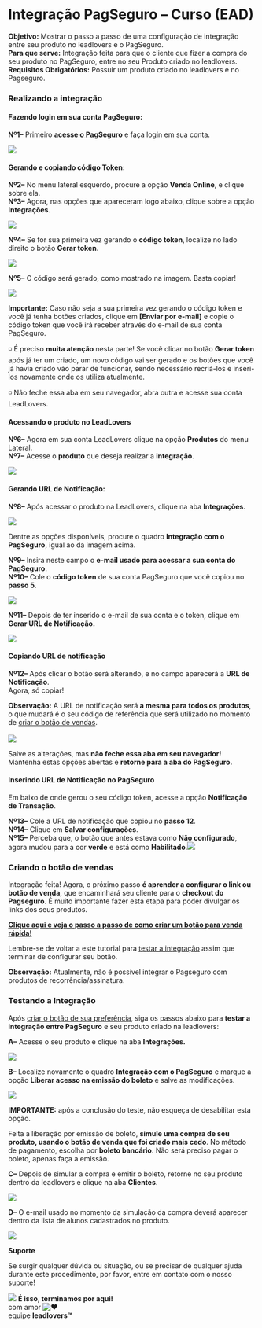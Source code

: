 # Integração PagSeguro – Curso (EAD)

**Objetivo:** Mostrar o passo a passo de uma configuração de integração entre seu produto no leadlovers e o PagSeguro.\
**Para que serve:** Integração feita para que o cliente que fizer a compra do seu produto no PagSeguro, entre no seu Produto criado no leadlovers.\
**Requisitos Obrigatórios:** Possuir um produto criado no leadlovers e no Pagseguro.

### **Realizando a integração** <a href="#realizando-integracao" id="realizando-integracao"></a>

#### **Fazendo login em sua conta PagSeguro:** <a href="#fazendo-login" id="fazendo-login"></a>

**Nº1–** Primeiro [**acesse o PagSeguro**](https://pagseguro.uol.com.br/) e faça login em sua conta.

[![](https://legado.leadlovers.site/wp-content/uploads/2020/09/produtos\_-integrao-pagseguro-360023637454\_mceclip0.png)](https://legado.leadlovers.site/wp-content/uploads/2020/09/produtos\_-integrao-pagseguro-360023637454\_mceclip0.png)

#### **Gerando e copiando código Token:** <a href="#gerando-codigo" id="gerando-codigo"></a>

**Nº2–** No menu lateral esquerdo, procure a opção **Venda Online**, e clique sobre ela.\
**Nº3–** Agora, nas opções que apareceram logo abaixo, clique sobre a opção **Integrações**.

[![](https://legado.leadlovers.site/wp-content/uploads/2020/09/produtos\_-integrao-pagseguro-360023637454\_mceclip1.png)](https://legado.leadlovers.site/wp-content/uploads/2020/09/produtos\_-integrao-pagseguro-360023637454\_mceclip1.png)

**Nº4–** Se for sua primeira vez gerando o **código token**, localize no lado direito o botão **Gerar token.**

[![](https://legado.leadlovers.site/wp-content/uploads/2020/09/produtos\_-integrao-pagseguro-360023637454\_mceclip2.png)](https://legado.leadlovers.site/wp-content/uploads/2020/09/produtos\_-integrao-pagseguro-360023637454\_mceclip2.png)

**Nº5–** O código será gerado, como mostrado na imagem. Basta copiar!

[![](https://legado.leadlovers.site/wp-content/uploads/2020/09/produtos\_-integrao-pagseguro-360023637454\_mceclip3.png)](https://legado.leadlovers.site/wp-content/uploads/2020/09/produtos\_-integrao-pagseguro-360023637454\_mceclip3.png)

**Importante:** Caso não seja a sua primeira vez gerando o código token e você já tenha botões criados, clique em **\[Enviar por e-mail]** e copie o código token que você irá receber através do e-mail de sua conta PagSeguro.

◽ É preciso **muita atenção** nesta parte! Se você clicar no botão **Gerar token** após já ter um criado, um novo código vai ser gerado e os botões que você já havia criado vão parar de funcionar, sendo necessário recriá-los e inseri-los novamente onde os utiliza atualmente.

◽ Não feche essa aba em seu navegador, abra outra e acesse sua conta LeadLovers.

#### **Acessando o produto no LeadLovers** <a href="#produto-leadlovers" id="produto-leadlovers"></a>

**Nº6–** Agora em sua conta LeadLovers clique na opção **Produtos** do menu Lateral.\
**Nº7–** Acesse o **produto** que deseja realizar a **integração**.

[![](https://legado.leadlovers.site/wp-content/uploads/2020/09/produtos\_-integrao-pagseguro-360023637454\_mceclip4.png)](https://legado.leadlovers.site/wp-content/uploads/2020/09/produtos\_-integrao-pagseguro-360023637454\_mceclip4.png)

#### **Gerando URL de Notificação:** <a href="#url-notificacao" id="url-notificacao"></a>

**Nº8–** Após acessar o produto na LeadLovers, clique na aba **Integrações**.

[![](https://legado.leadlovers.site/wp-content/uploads/2020/09/produtos\_-integrao-pagseguro-360023637454\_mceclip5.png)](https://legado.leadlovers.site/wp-content/uploads/2020/09/produtos\_-integrao-pagseguro-360023637454\_mceclip5.png)

Dentre as opções disponíveis, procure o quadro **Integração com o PagSeguro**, igual ao da imagem acima.

**Nº9–** Insira neste campo o **e-mail usado para acessar a sua conta do PagSeguro**.\
**Nº10–** Cole o **código token** de sua conta PagSeguro que você copiou no **passo 5**.

[![](https://legado.leadlovers.site/wp-content/uploads/2020/09/produtos\_-integrao-pagseguro-360023637454\_mceclip7.png)](https://legado.leadlovers.site/wp-content/uploads/2020/09/produtos\_-integrao-pagseguro-360023637454\_mceclip7.png)

**Nº11–** Depois de ter inserido o e-mail de sua conta e o token, clique em **Gerar URL de Notificação.**

[![](https://legado.leadlovers.site/wp-content/uploads/2020/09/produtos\_-integrao-pagseguro-360023637454\_mceclip8.png)](https://legado.leadlovers.site/wp-content/uploads/2020/09/produtos\_-integrao-pagseguro-360023637454\_mceclip8.png)

#### **Copiando URL de notificação** <a href="#copiando-url-notificacao" id="copiando-url-notificacao"></a>

**Nº12–** Após clicar o botão será alterando, e no campo aparecerá a **URL de Notificação**.\
Agora, só copiar!

**Observação:** A URL de notificação será **a mesma para todos os produtos**, o que mudará é o seu código de referência que será utilizado no momento de [criar o botão de vendas](broken-reference).\
[\
![](https://legado.leadlovers.site/wp-content/uploads/2020/09/produtos\_-integrao-pagseguro-360023637454\_mceclip9.png)](https://legado.leadlovers.site/wp-content/uploads/2020/09/produtos\_-integrao-pagseguro-360023637454\_mceclip9.png)

Salve as alterações, mas **não feche essa aba em seu navegador!**\
Mantenha estas opções abertas e **retorne para a aba do PagSeguro.**

#### **Inserindo URL de Notificação no PagSeguro** <a href="#inserindo-url-notificacao" id="inserindo-url-notificacao"></a>

Em baixo de onde gerou o seu código token, acesse a opção **Notificação de Transação**.

**Nº13–** Cole a URL de notificação que copiou no **passo 12**.\
**Nº14–** Clique em **Salvar configurações**.\
**Nº15–** Perceba que, o botão que antes estava como **Não configurado**, agora mudou para a cor **verde** e está como **Habilitado**.[![](https://legado.leadlovers.site/wp-content/uploads/2020/07/pag-seguro-notificacao-de-transacao.png)](https://legado.leadlovers.site/wp-content/uploads/2020/07/pag-seguro-notificacao-de-transacao.png)

### **Criando o botão de vendas** <a href="#criando-botao-vendas" id="criando-botao-vendas"></a>

Integração feita! Agora, o próximo passo **é aprender a configurar o link ou botão de venda**, que encaminhará seu cliente para o **checkout do Pagseguro**. É muito importante fazer esta etapa para poder divulgar os links dos seus produtos.&#x20;

[**Clique aqui e veja o passo a passo de como criar um botão para venda rápida!**](https://suporte.love/integracao-pagseguro-botao-de-venda-rapida/)

Lembre-se de voltar a este tutorial para [testar a integração](broken-reference) assim que terminar de configurar seu botão.

**Observação:** Atualmente, não é possível integrar o Pagseguro com produtos de recorrência/assinatura.

### **Testando a Integração** <a href="#testando-integracao" id="testando-integracao"></a>

Após [criar o botão de sua preferência](https://suporte.love/integracao-pagseguro-botao-de-venda-rapida/), siga os passos abaixo para **testar a integração entre PagSeguro** e seu produto criado na leadlovers:

**A–** Acesse o seu produto e clique na aba **Integrações.**

[![](https://legado.leadlovers.site/wp-content/uploads/2020/09/produtos\_-integrao-pagseguro-360023637454\_pagseguro-botao-venda-a.png)](https://legado.leadlovers.site/wp-content/uploads/2020/09/produtos\_-integrao-pagseguro-360023637454\_pagseguro-botao-venda-a.png)

**B–** Localize novamente o quadro **Integração com o PagSeguro** e marque a opção **Liberar acesso na emissão do boleto** e salve as modificações.

[![](https://legado.leadlovers.site/wp-content/uploads/2020/09/produtos\_-integrao-pagseguro-360023637454\_pagseguro-botao-venda-b.png)](https://legado.leadlovers.site/wp-content/uploads/2020/09/produtos\_-integrao-pagseguro-360023637454\_pagseguro-botao-venda-b.png)

**IMPORTANTE:** após a conclusão do teste, não esqueça de desabilitar esta opção.

Feita a liberação por emissão de boleto, **simule uma compra de seu produto, usando o botão de venda que foi criado mais cedo**. No método de pagamento, escolha por **boleto bancário**. Não será preciso pagar o boleto, apenas faça a emissão.

**C–** Depois de simular a compra e emitir o boleto, retorne no seu produto dentro da leadlovers e clique na aba **Clientes**.

[![](https://legado.leadlovers.site/wp-content/uploads/2020/09/produtos\_-integrao-pagseguro-360023637454\_pagseguro-botao-venda-c.png)](https://legado.leadlovers.site/wp-content/uploads/2020/09/produtos\_-integrao-pagseguro-360023637454\_pagseguro-botao-venda-c.png)

**D–** O e-mail usado no momento da simulação da compra deverá aparecer dentro da lista de alunos cadastrados no produto.

[![](https://legado.leadlovers.site/wp-content/uploads/2020/09/produtos\_-integrao-pagseguro-360023637454\_pagseguro-botao-venda-d.png)](https://legado.leadlovers.site/wp-content/uploads/2020/09/produtos\_-integrao-pagseguro-360023637454\_pagseguro-botao-venda-d.png)

**Suporte**

Se surgir qualquer dúvida ou situação, ou se precisar de qualquer ajuda durante este procedimento, por favor, entre em contato com o nosso suporte!

![](https://legado.leadlovers.site/wp-content/uploads/2020/09/1f3c1.svg) **É isso, terminamos por aqui!**\
com amor ![❤](https://legado.leadlovers.site/wp-content/uploads/2020/09/2764.svg)\
equipe **leadlovers™**
